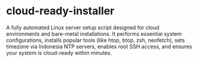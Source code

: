 # cloud-ready-installer
A fully automated Linux server setup script designed for cloud environments and bare-metal installations. It performs essential system configurations, installs popular tools (like htop, btop, zsh, neofetch), sets timezone via Indonesia NTP servers, enables root SSH access, and ensures your system is cloud-ready within minutes.
